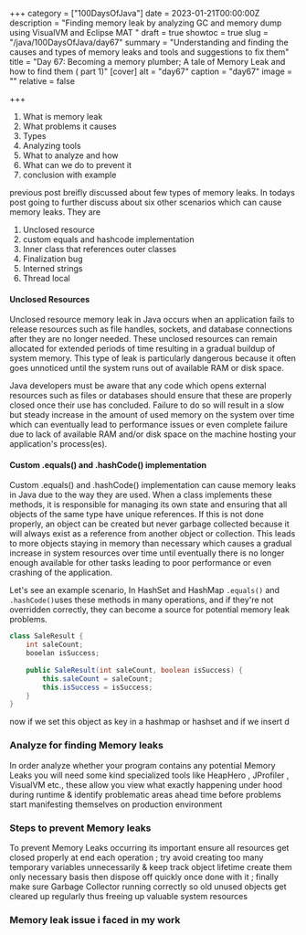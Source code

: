 +++
category = ["100DaysOfJava"]
date = 2023-01-21T00:00:00Z
description = "Finding memory leak by analyzing GC and memory dump using VisualVM and Eclipse MAT "
draft = true
showtoc = true
slug = "/java/100DaysOfJava/day67"
summary = "Understanding and finding the causes and types of memory leaks and tools and suggestions to fix them"
title = "Day 67: Becoming a memory plumber; A tale of Memory Leak and how to find them ( part 1)"
[cover]
alt = "day67"
caption = "day67"
image = ""
relative = false

+++
1. What is memory leak
2. What problems it causes
3. Types
4. Analyzing tools
5. What to analyze and how
6. What can we do to prevent it
7. conclusion with example

previous post breifly discussed about few types of memory leaks. In todays post going to further discuss about six other scenarios which can cause memory leaks. They are

1. Unclosed resource
2. custom equals and hashcode implementation
3. Inner class that references outer classes
4. Finalization bug
5. Interned strings
6. Thread local

#### Unclosed Resources

Unclosed resource memory leak in Java occurs when an application fails to release resources such as file handles, sockets, and database connections after they are no longer needed. These unclosed resources can remain allocated for extended periods of time resulting in a gradual buildup of system memory. This type of leak is particularly dangerous because it often goes unnoticed until the system runs out of available RAM or disk space. 

Java developers must be aware that any code which opens external resources such as files or databases should ensure that these are properly closed once their use has concluded. Failure to do so will result in a slow but steady increase in the amount of used memory on the system over time which can eventually lead to performance issues or even complete failure due to lack of available RAM and/or disk space on the machine hosting your application's process(es).

#### Custom .equals() and .hashCode() implementation 

Custom .equals() and .hashCode() implementation can cause memory leaks in Java due to the way they are used. When a class implements these methods, it is responsible for managing its own state and ensuring that all objects of the same type have unique references. If this is not done properly, an object can be created but never garbage collected because it will always exist as a reference from another object or collection. This leads to more objects staying in memory than necessary which causes a gradual increase in system resources over time until eventually there is no longer enough available for other tasks leading to poor performance or even crashing of the application. 

Let's see an example scenario, In HashSet and HashMap `.equals()` and `.hashCode()`uses these methods in many operations, and if they're not overridden correctly, they can become a source for potential memory leak problems.

```java
class SaleResult {
	int saleCount;
    booelan isSuccess;
    
    public SaleResult(int saleCount, boolean isSuccess) {
    	this.saleCount = saleCount;
        this.isSuccess = isSuccess;
    }
}
```
now if we set this object as key in a hashmap or hashset and if we insert d

### Analyze for finding Memory leaks

In order analyze whether your program contains any potential Memory Leaks you will need some kind specialized tools like HeapHero , JProfiler , VisualVM etc., these allow you view what exactly happening under hood during runtime & identify problematic areas ahead time before problems start manifesting themselves on production environment

### Steps to prevent Memory leaks

To prevent Memory Leaks occurring its important ensure all resources get closed properly at end each operation ; try avoid creating too many temporary variables unnecessarily & keep track object lifetime create them only necessary basis then dispose off quickly once done with it ; finally make sure Garbage Collector running correctly so old unused objects get cleared up regularly thus freeing up valuable system resources

### Memory leak issue i faced in my work